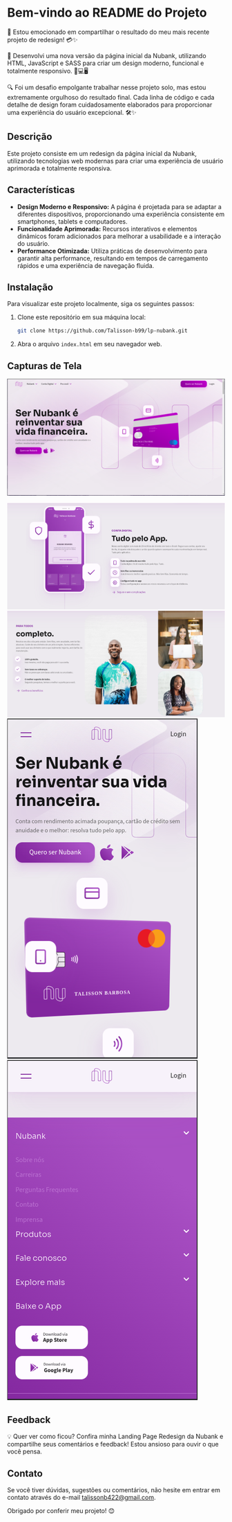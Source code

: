 # Bem-vindo ao README do Projeto

🚀 Estou emocionado em compartilhar o resultado do meu mais recente projeto de redesign! 💳✨

🎨 Desenvolvi uma nova versão da página inicial da Nubank, utilizando HTML, JavaScript e SASS para criar um design moderno, funcional e totalmente responsivo. 📱💻🖥️

🔍 Foi um desafio empolgante trabalhar nesse projeto solo, mas estou extremamente orgulhoso do resultado final. Cada linha de código e cada detalhe de design foram cuidadosamente elaborados para proporcionar uma experiência do usuário excepcional. 🛠️✨

## Descrição

Este projeto consiste em um redesign da página inicial da Nubank, utilizando tecnologias web modernas para criar uma experiência de usuário aprimorada e totalmente responsiva.

## Características

- **Design Moderno e Responsivo:** A página é projetada para se adaptar a diferentes dispositivos, proporcionando uma experiência consistente em smartphones, tablets e computadores.
- **Funcionalidade Aprimorada:** Recursos interativos e elementos dinâmicos foram adicionados para melhorar a usabilidade e a interação do usuário.
- **Performance Otimizada:** Utiliza práticas de desenvolvimento para garantir alta performance, resultando em tempos de carregamento rápidos e uma experiência de navegação fluida.

## Instalação

Para visualizar este projeto localmente, siga os seguintes passos:

1. Clone este repositório em sua máquina local:
   ```bash
   git clone https://github.com/Talisson-b99/lp-nubank.git
   ```
2. Abra o arquivo `index.html` em seu navegador web.

## Capturas de Tela

![Screenshot1](./screenshot-01.png)

![Screenshot2](./screenshot-04.png)
![Screenshot2](./screenshot-05.png)
![Screenshot2](./screenshot-03.png)
![Screenshot2](./screenshot-02.png)

## Feedback

💡 Quer ver como ficou? Confira minha Landing Page Redesign da Nubank e compartilhe seus comentários e feedback! Estou ansioso para ouvir o que você pensa.

## Contato

Se você tiver dúvidas, sugestões ou comentários, não hesite em entrar em contato através do e-mail talissonb422@gmail.com.

Obrigado por conferir meu projeto! 😊
